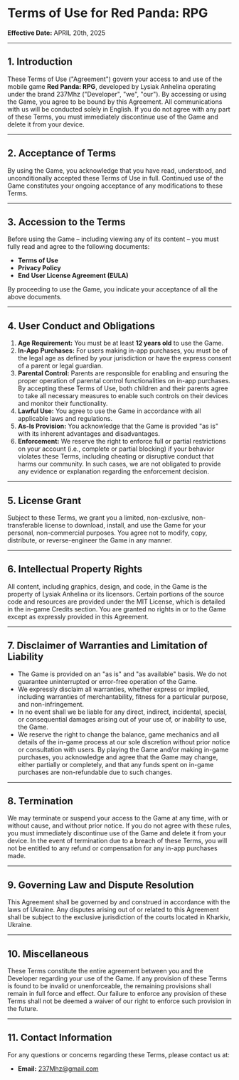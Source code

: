 # Terms of Use for Red Panda: RPG
**Effective Date:** APRIL 20th, 2025

---

## 1. Introduction
These Terms of Use ("Agreement") govern your access to and use of the mobile game **Red Panda: RPG**, developed by Lysiak Anhelina operating under the brand 237Mhz ("Developer", "we", "our"). By accessing or using the Game, you agree to be bound by this Agreement. All communications with us will be conducted solely in English. If you do not agree with any part of these Terms, you must immediately discontinue use of the Game and delete it from your device.

---

## 2. Acceptance of Terms
By using the Game, you acknowledge that you have read, understood, and unconditionally accepted these Terms of Use in full. Continued use of the Game constitutes your ongoing acceptance of any modifications to these Terms.

---

## 3. Accession to the Terms
Before using the Game – including viewing any of its content – you must fully read and agree to the following documents:
- **Terms of Use**
- **Privacy Policy**
- **End User License Agreement (EULA)**

By proceeding to use the Game, you indicate your acceptance of all the above documents.

---

## 4. User Conduct and Obligations
1. **Age Requirement:** You must be at least **12 years old** to use the Game.
2. **In-App Purchases:** For users making in-app purchases, you must be of the legal age as defined by your jurisdiction or have the express consent of a parent or legal guardian.
3. **Parental Control:** Parents are responsible for enabling and ensuring the proper operation of parental control functionalities on in-app purchases. By accepting these Terms of Use, both children and their parents agree to take all necessary measures to enable such controls on their devices and monitor their functionality.
4. **Lawful Use:** You agree to use the Game in accordance with all applicable laws and regulations.
5. **As-Is Provision:** You acknowledge that the Game is provided "as is" with its inherent advantages and disadvantages.
6. **Enforcement:** We reserve the right to enforce full or partial restrictions on your account (i.e., complete or partial blocking) if your behavior violates these Terms, including cheating or disruptive conduct that harms our community. In such cases, we are not obligated to provide any evidence or explanation regarding the enforcement decision.

---

## 5. License Grant
Subject to these Terms, we grant you a limited, non-exclusive, non-transferable license to download, install, and use the Game for your personal, non-commercial purposes. You agree not to modify, copy, distribute, or reverse-engineer the Game in any manner.

---

## 6. Intellectual Property Rights
All content, including graphics, design, and code, in the Game is the property of Lysiak Anhelina or its licensors. Certain portions of the source code and resources are provided under the MIT License, which is detailed in the in-game Credits section. You are granted no rights in or to the Game except as expressly provided in this Agreement.

---

## 7. Disclaimer of Warranties and Limitation of Liability
- The Game is provided on an "as is" and "as available" basis. We do not guarantee uninterrupted or error-free operation of the Game.
- We expressly disclaim all warranties, whether express or implied, including warranties of merchantability, fitness for a particular purpose, and non-infringement.
- In no event shall we be liable for any direct, indirect, incidental, special, or consequential damages arising out of your use of, or inability to use, the Game.
- We reserve the right to change the balance, game mechanics and all details of the in-game process at our sole discretion without prior notice or consultation with users. By playing the Game and/or making in-game purchases, you acknowledge and agree that the Game may change, either partially or completely, and that any funds spent on in-game purchases are non-refundable due to such changes.

---

## 8. Termination
We may terminate or suspend your access to the Game at any time, with or without cause, and without prior notice. If you do not agree with these rules, you must immediately discontinue use of the Game and delete it from your device. In the event of termination due to a breach of these Terms, you will not be entitled to any refund or compensation for any in-app purchases made.

---

## 9. Governing Law and Dispute Resolution
This Agreement shall be governed by and construed in accordance with the laws of Ukraine. Any disputes arising out of or related to this Agreement shall be subject to the exclusive jurisdiction of the courts located in Kharkiv, Ukraine.

---

## 10. Miscellaneous
These Terms constitute the entire agreement between you and the Developer regarding your use of the Game. If any provision of these Terms is found to be invalid or unenforceable, the remaining provisions shall remain in full force and effect. Our failure to enforce any provision of these Terms shall not be deemed a waiver of our right to enforce such provision in the future.

---

## 11. Contact Information
For any questions or concerns regarding these Terms, please contact us at:

- **Email:** [237Mhz@gmail.com](mailto:237Mhz@gmail.com)
